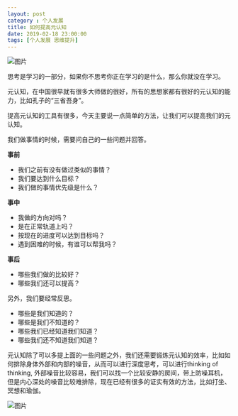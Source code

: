 ```yaml
---
layout: post
category : 个人发展
title: 如何提高元认知
date: 2019-02-18 23:00:00
tags: [个人发展 思维提升]
---
```


![图片](https://cdn.jsdelivr.net/gh/wangdeshui/blogpics@master/weixinimproveyuanrenzhi.png)



思考是学习的一部分，如果你不思考你正在学习的是什么，那么你就没在学习。

元认知，在中国很早就有很多大师做的很好，所有的思想家都有很好的元认知的能力，比如孔子的“三省吾身”。

提高元认知的工具有很多，今天主要说一点简单的方法，让我们可以提高我们的元认知。

我们做事情的时候，需要问自己的一些问题并回答。

**事前**

- 我们之前有没有做过类似的事情？
- 我们要达到什么目标？
- 我们做的事情优先级是什么？

**事中**

- 我做的方向对吗？
- 是在正常轨道上吗？
- 按现在的进度可以达到目标吗？
- 遇到困难的时候，有谁可以帮我吗？

**事后**

- 哪些我们做的比较好？
- 哪些我们还可以提高？

另外，我们要经常反思。

- 哪些是我们知道的？
- 哪些是我们不知道的？
- 哪些我们已经知道我们知道？
- 哪些我们还不知道我们知道？

元认知除了可以多提上面的一些问题之外，我们还需要锻炼元认知的效率，比如如何排除身体外部和内部的噪音，从而可以进行深度思考，可以进行thinking of thinking, 外部噪音比较容易，我们可以找一个比较安静的房间，带上防噪耳机，但是内心深处的噪音比较难排除，现在已经有很多的证实有效的方法，比如打坐、冥想和瑜伽。



![图片](https://cdn.jsdelivr.net/gh/wangdeshui/blogpics@master/weixinimproveyuanrenzhi2.png)